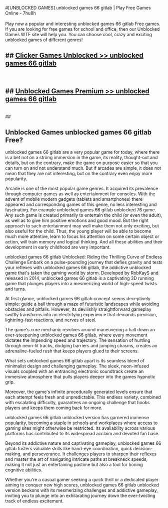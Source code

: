 #[UNBLOCKED GAMES] unblocked games 66 gitlab | Play Free Games Online - 7hu8h <br>
<br>
Play now a popular and interesting unblocked games 66 gitlab Free games. If you are looking for free games for school and office, then our Unblocked Games WTF site will help you. You can choose cool, crazy and exciting unblocked games of different genres!


## ##  [Clicker Games Unblocked >> unblocked games 66 gitlab](http://freeplayer.one?title=unblocked_games_66_gitlab&ref=22)
  <br>

##  ## [Unblocked Games Premium >> unblocked games 66 gitlab](http://freeplayer.one?title=unblocked_games_66_gitlab&ref=22)
  <br>
  ##



## Unblocked Games unblocked games 66 gitlab Free?

unblocked games 66 gitlab are a very popular game for today, where there is a bet not on a strong immersion in the game, its reality, thought-out and details, but on the contrary, make the game on purpose easier so that you can turn on and not understand much. But if arcades are simple, it does not mean that they are not interesting, but on the contrary even enjoy more popularity.

Arcade is one of the most popular game genres. It acquired its prevalence through computer games as well as entertainment for consoles. With the advent of mobile modern gadgets (tablets and smartphones) there appeared and corresponding games of this genre, no less interesting and fascinating. For example unblocked games 66 gitlab unblocked 76 game. Any such game is created primarily to entertain the child (or even the adult), as well as to give him positive emotions and good mood. But the right approach to such entertainment may well make them not only exciting, but also useful for the child. Thus, the young player will be able to become much more attentive, learn to focus his attention on some certain object or action, will train memory and logical thinking. And all these abilities and their development in early childhood are very important.

unblocked games 66 gitlab Unblocked: Riding the Thrilling Curve of Endless Challenge
Embark on a pulse-pounding journey that defies gravity and tests your reflexes with unblocked games 66 gitlab, the addictive unblocked game that's taken the gaming world by storm. Developed by RobKayS and released in 2014, unblocked games 66 gitlab is a captivating 3D running game that plunges players into a mesmerizing world of high-speed twists and turns.

At first glance, unblocked games 66 gitlab concept seems deceptively simple: guide a ball through a maze of futuristic landscapes while avoiding obstacles and pitfalls. However, its devilishly straightforward gameplay swiftly transforms into an electrifying experience that demands precision, lightning-fast reactions, and nerves of steel.

The game's core mechanic revolves around maneuvering a ball down an ever-steepening unblocked games 66 gitlab, where every movement dictates the impending speed and trajectory. The sensation of hurtling through neon-lit tracks, dodging barriers and jumping chasms, creates an adrenaline-fueled rush that keeps players glued to their screens.

What sets unblocked games 66 gitlab apart is its seamless blend of minimalist design and challenging gameplay. The sleek, neon-infused visuals coupled with an entrancing electronic soundtrack create an immersive atmosphere that pulls players deeper into the games hypnotic grip.

Moreover, the game's infinite procedurally generated levels ensure that each attempt feels fresh and unpredictable. This endless variety, combined with escalating difficulty, guarantees an ongoing challenge that hooks players and keeps them coming back for more.

unblocked games 66 gitlab unblocked version has garnered immense popularity, becoming a staple in schools and workplaces where access to gaming sites might otherwise be restricted. Its availability across various platforms has contributed to its widespread acclaim and devoted fan base.

Beyond its addictive nature and captivating gameplay, unblocked games 66 gitlab fosters valuable skills like hand-eye coordination, quick decision-making, and perseverance. It challenges players to sharpen their reflexes and master the art of navigating intricate paths at breakneck speeds, making it not just an entertaining pastime but also a tool for honing cognitive abilities.

Whether you're a casual gamer seeking a quick thrill or a dedicated player aiming to conquer new high scores, unblocked games 66 gitlab unblocked version beckons with its mesmerizing challenges and addictive gameplay, inviting you to plunge into an exhilarating journey down the ever-twisting track of endless excitement.